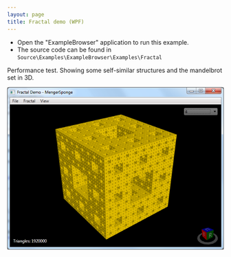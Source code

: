 ```yaml
---
layout: page
title: Fractal demo (WPF)
---
```


* Open the "ExampleBrowser" application to run this example.
* The source code can be found in `Source\Examples\ExampleBrowser\Examples\Fractal`


Performance test. Showing some self-similar structures and the mandelbrot set in 3D.

![Fractal demo](/public/images/demos/wpf/FractalDemo.png)
